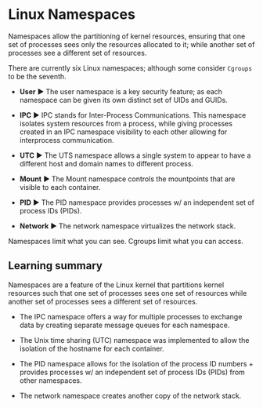 # Linux Namespaces

Namespaces allow the partitioning of kernel resources, ensuring that one set of processes sees only the resources allocated to it; while another set of processes see a different set of resources.

There are currently six Linux namespaces; although some consider `Cgroups` to be the seventh.

* **User** ▶︎ The user namespace is a key security feature; as each namespace can be given its own distinct set of UIDs and GUIDs.

* **IPC** ▶︎ IPC stands for Inter-Process Communications. This namespace isolates system resources from a process, while giving processes created in an IPC namespace visibility to each other allowing for interprocess communication.

* **UTC** ▶︎ The UTS namespace allows a single system to appear to have a different host and domain names to different process.

* **Mount** ▶︎ The Mount namespace controls the mountpoints that are visible to each container.

* **PID** ▶︎ The PID namespace provides processes w/ an independent set of process IDs (PIDs).

* **Network** ▶︎ The network namespace virtualizes the network stack.

Namespaces limit what you can see. Cgroups limit what you can access.

## Learning summary

Namespaces are a feature of the Linux kernel that partitions kernel resources such that one set of processes sees one set of resources while another set of processes sees a different set of resources.

* The IPC namespace offers a way for multiple processes to exchange data by creating separate message queues for each namespace.

* The Unix time sharing (UTC) namespace was implemented to allow the isolation of the hostname for each container.

* The PID namespace allows for the isolation of the process ID numbers + provides processes w/ an independent set of process IDs (PIDs) from other namespaces.

* The network namespace creates another copy of the network stack.
